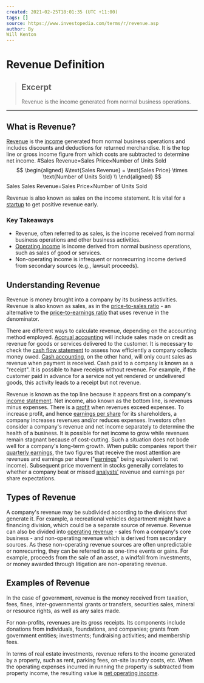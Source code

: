 ```yaml
---
created: 2021-02-25T18:01:35 (UTC +11:00)
tags: []
source: https://www.investopedia.com/terms/r/revenue.asp
author: By
Will Kenton
---
```


# Revenue Definition

> ## Excerpt
> Revenue is the income generated from normal business operations.

---
## What is Revenue?

[Revenue](https://www.investopedia.com/ask/answers/102714/what-are-difference-between-gross-revenue-reporting-and-net-revenue-reporting.asp) is the [income](https://www.investopedia.com/terms/i/income.asp) generated from normal business operations and includes discounts and deductions for returned merchandise. It is the top line or gross income figure from which costs are subtracted to determine net income.
 #Sales Revenue\=Sales Price×Number of Units Sold
$$
 \begin{aligned} 
 &\text{Sales Revenue} = 
 \text{Sales Price} 
 \times 
 \text{Number of Units Sold} 
 \\
 \end{aligned}
 $$
Sales
Sales Revenue\=Sales Price×Number of Units Sold

Revenue is also known as sales on the income statement. It is vital for a [startup](https://www.investopedia.com/terms/s/startup.asp) to get positive revenue early.

### Key Takeaways

-   Revenue, often referred to as sales, is the income received from normal business operations and other business activities.
-   [Operating income](https://www.investopedia.com/ask/answers/122714/what-difference-between-operating-income-and-revenue.asp) is income derived from normal business operations, such as sales of good or services.
-   Non-operating income is infrequent or nonrecurring income derived from secondary sources (e.g., lawsuit proceeds).

## Understanding Revenue

Revenue is money brought into a company by its business activities. Revenue is also known as sales, as in the [price-to-sales ratio](https://www.investopedia.com/terms/p/price-to-salesratio.asp) - an alternative to the [price-to-earnings ratio](https://www.investopedia.com/terms/p/price-earningsratio.asp) that uses revenue in the denominator.

There are different ways to calculate revenue, depending on the accounting method employed. [Accrual accounting](https://www.investopedia.com/terms/a/accrualaccounting.asp) will include sales made on credit as revenue for goods or services delivered to the customer. It is necessary to check the [cash flow statement](https://www.investopedia.com/terms/c/cashflowstatement.asp) to assess how efficiently a company collects money owed. [Cash accounting](https://www.investopedia.com/terms/c/cashaccounting.asp), on the other hand, will only count sales as revenue when payment is received. Cash paid to a company is known as a "receipt". It is possible to have receipts without revenue. For example, if the customer paid in advance for a service not yet rendered or undelivered goods, this activity leads to a receipt but not revenue.

Revenue is known as the top line because it appears first on a company's [income statement](https://www.investopedia.com/terms/i/incomestatement.asp). Net income, also known as the bottom line, is revenues minus expenses. There is a [profit](https://www.investopedia.com/ask/answers/122214/what-difference-between-revenue-and-profit.asp) when revenues exceed expenses. To increase profit, and hence [earnings per share](https://www.investopedia.com/terms/e/eps.asp) for its shareholders, a company increases revenues and/or reduces expenses. Investors often consider a company's revenue and net income separately to determine the health of a business. It is possible for net income to grow while revenues remain stagnant because of cost-cutting. Such a situation does not bode well for a company's long-term growth. When public companies report their [quarterly earnings](https://www.investopedia.com/terms/e/earningsreport.asp), the two figures that receive the most attention are revenues and earnings per share ("[earnings](https://www.investopedia.com/ask/answers/04/050604.asp)" being equivalent to net income). Subsequent price movement in stocks generally correlates to whether a company beat or missed [analysts'](https://www.investopedia.com/articles/professionals/092415/career-advice-financial-analyst-vsresearch-analyst.asp) revenue and earnings per share expectations.

## Types of Revenue

A company's revenue may be subdivided according to the divisions that generate it. For example, a recreational vehicles department might have a financing division, which could be a separate source of revenue. Revenue can also be divided into [operating revenue](https://www.investopedia.com/terms/o/operating-revenue.asp) - sales from a company's core business - and non-operating revenue which is derived from secondary sources. As these non-operating revenue sources are often unpredictable or nonrecurring, they can be referred to as one-time events or gains. For example, proceeds from the sale of an asset, a windfall from investments, or money awarded through litigation are non-operating revenue.

## Examples of Revenue

In the case of government, revenue is the money received from taxation, fees, fines, inter-governmental grants or transfers, securities sales, mineral or resource rights, as well as any sales made.

For non-profits, revenues are its gross receipts. Its components include donations from individuals, foundations, and companies; grants from government entities; investments; fundraising activities; and membership fees.

In terms of real estate investments, revenue refers to the income generated by a property, such as rent, parking fees, on-site laundry costs, etc. When the operating expenses incurred in running the property is subtracted from property income, the resulting value is [net operating income](https://www.investopedia.com/terms/n/noi.asp).
